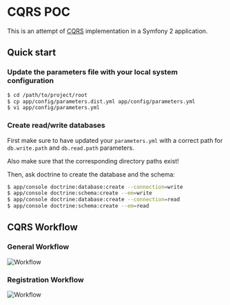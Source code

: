 CQRS POC
========

This is an attempt of [CQRS](http://martinfowler.com/bliki/CQRS.html) implementation in a Symfony 2 application.


Quick start
-----------

### Update the parameters file with your local system configuration

```bash
$ cd /path/to/project/root
$ cp app/config/parameters.dist.yml app/config/parameters.yml
$ vi app/config/parameters.yml
```

### Create read/write databases

First make sure to have updated your `parameters.yml` with a correct path for `db.write.path` and `db.read.path`
parameters.

Also make sure that the corresponding directory paths exist!

Then, ask doctrine to create the database and the schema:

```bash
$ app/console doctrine:database:create --connection=write
$ app/console doctrine:schema:create --em=write
$ app/console doctrine:database:create --connection=read
$ app/console doctrine:schema:create --em=read
```

CQRS Workflow
-------------

### General Workflow

![Workflow](https://raw.github.com/benjamindulau/poc-cqrs/master/workflow.png)

### Registration Workflow

![Workflow](https://raw.github.com/benjamindulau/poc-cqrs/master/registration_workflow.png)